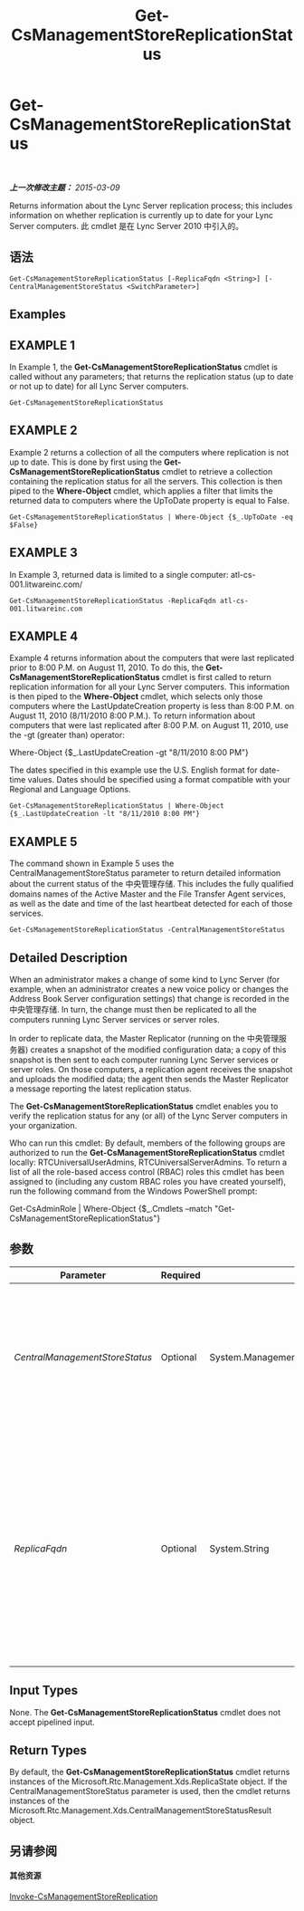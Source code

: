 ﻿---
title: Get-CsManagementStoreReplicationStatus
TOCTitle: Get-CsManagementStoreReplicationStatus
ms:assetid: ea7162d6-d1e5-4301-b162-38da4e422293
ms:mtpsurl: https://technet.microsoft.com/zh-cn/library/Gg399052(v=OCS.15)
ms:contentKeyID: 49314624
ms.date: 05/19/2016
mtps_version: v=OCS.15
ms.translationtype: HT
---

# Get-CsManagementStoreReplicationStatus

 

_**上一次修改主题：** 2015-03-09_

Returns information about the Lync Server replication process; this includes information on whether replication is currently up to date for your Lync Server computers. 此 cmdlet 是在 Lync Server 2010 中引入的。

## 语法

    Get-CsManagementStoreReplicationStatus [-ReplicaFqdn <String>] [-CentralManagementStoreStatus <SwitchParameter>]

## Examples

## EXAMPLE 1

In Example 1, the **Get-CsManagementStoreReplicationStatus** cmdlet is called without any parameters; that returns the replication status (up to date or not up to date) for all Lync Server computers.

    Get-CsManagementStoreReplicationStatus

## EXAMPLE 2

Example 2 returns a collection of all the computers where replication is not up to date. This is done by first using the **Get-CsManagementStoreReplicationStatus** cmdlet to retrieve a collection containing the replication status for all the servers. This collection is then piped to the **Where-Object** cmdlet, which applies a filter that limits the returned data to computers where the UpToDate property is equal to False.

    Get-CsManagementStoreReplicationStatus | Where-Object {$_.UpToDate -eq $False}

## EXAMPLE 3

In Example 3, returned data is limited to a single computer: atl-cs-001.litwareinc.com/

    Get-CsManagementStoreReplicationStatus -ReplicaFqdn atl-cs-001.litwareinc.com

## EXAMPLE 4

Example 4 returns information about the computers that were last replicated prior to 8:00 P.M. on August 11, 2010. To do this, the **Get-CsManagementStoreReplicationStatus** cmdlet is first called to return replication information for all your Lync Server computers. This information is then piped to the **Where-Object** cmdlet, which selects only those computers where the LastUpdateCreation property is less than 8:00 P.M. on August 11, 2010 (8/11/2010 8:00 P.M.). To return information about computers that were last replicated after 8:00 P.M. on August 11, 2010, use the -gt (greater than) operator:

Where-Object {$\_.LastUpdateCreation -gt "8/11/2010 8:00 PM"}

The dates specified in this example use the U.S. English format for date-time values. Dates should be specified using a format compatible with your Regional and Language Options.

    Get-CsManagementStoreReplicationStatus | Where-Object {$_.LastUpdateCreation -lt "8/11/2010 8:00 PM"}

## EXAMPLE 5

The command shown in Example 5 uses the CentralManagementStoreStatus parameter to return detailed information about the current status of the 中央管理存储. This includes the fully qualified domains names of the Active Master and the File Transfer Agent services, as well as the date and time of the last heartbeat detected for each of those services.

    Get-CsManagementStoreReplicationStatus -CentralManagementStoreStatus

## Detailed Description

When an administrator makes a change of some kind to Lync Server (for example, when an administrator creates a new voice policy or changes the Address Book Server configuration settings) that change is recorded in the 中央管理存储. In turn, the change must then be replicated to all the computers running Lync Server services or server roles.

In order to replicate data, the Master Replicator (running on the 中央管理服务器) creates a snapshot of the modified configuration data; a copy of this snapshot is then sent to each computer running Lync Server services or server roles. On those computers, a replication agent receives the snapshot and uploads the modified data; the agent then sends the Master Replicator a message reporting the latest replication status.

The **Get-CsManagementStoreReplicationStatus** cmdlet enables you to verify the replication status for any (or all) of the Lync Server computers in your organization.

Who can run this cmdlet: By default, members of the following groups are authorized to run the **Get-CsManagementStoreReplicationStatus** cmdlet locally: RTCUniversalUserAdmins, RTCUniversalServerAdmins. To return a list of all the role-based access control (RBAC) roles this cmdlet has been assigned to (including any custom RBAC roles you have created yourself), run the following command from the Windows PowerShell prompt:

Get-CsAdminRole | Where-Object {$\_.Cmdlets –match "Get-CsManagementStoreReplicationStatus"}

## 参数


<table>
<colgroup>
<col style="width: 25%" />
<col style="width: 25%" />
<col style="width: 25%" />
<col style="width: 25%" />
</colgroup>
<thead>
<tr class="header">
<th>Parameter</th>
<th>Required</th>
<th>Type</th>
<th>Description</th>
</tr>
</thead>
<tbody>
<tr class="odd">
<td><p><em>CentralManagementStoreStatus</em></p></td>
<td><p>Optional</p></td>
<td><p>System.Management.Automation.SwitchParameter</p></td>
<td><p>Returns additional information about the current status of the 中央管理存储, including a list of active replicas and deleted replicas, as well as the location of the Active Master and the File Transfer Agent services.</p></td>
</tr>
<tr class="even">
<td><p><em>ReplicaFqdn</em></p></td>
<td><p>Optional</p></td>
<td><p>System.String</p></td>
<td><p>Fully qualified domain name (FQDN) of the computer for which the replication status is to be checked. For example: -ReplicaFqdn &quot;atl-cs-001.litwareinc.com&quot;.</p>
<p>If this parameter is not included, then replication status information for all your Lync Server computers will be returned.</p></td>
</tr>
</tbody>
</table>


## Input Types

None. The **Get-CsManagementStoreReplicationStatus** cmdlet does not accept pipelined input.

## Return Types

By default, the **Get-CsManagementStoreReplicationStatus** cmdlet returns instances of the Microsoft.Rtc.Management.Xds.ReplicaState object. If the CentralManagementStoreStatus parameter is used, then the cmdlet returns instances of the Microsoft.Rtc.Management.Xds.CentralManagementStoreStatusResult object.

## 另请参阅

#### 其他资源

[Invoke-CsManagementStoreReplication](invoke-csmanagementstorereplication.md)

